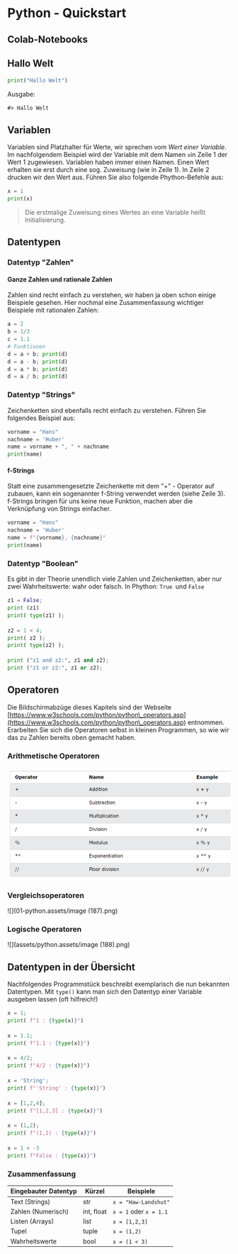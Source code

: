 # Python - Quickstart

## Colab-Notebooks

## Hallo Welt

```python
print("Hallo Welt")
```

Ausgabe:

```
#> Hallo Welt
```

## Variablen

Variablen sind Platzhalter für Werte, wir sprechen vom _Wert einer Variable_.  Im nachfolgendem Beispiel wird der Variable mit dem Namen `x`in Zeile 1 der Wert 1 zugewiesen. Variablen haben immer einen Namen. Einen Wert erhalten sie erst  durch eine sog. Zuweisung (wie in Zeile 1). In Zeile 2 drucken wir den Wert aus. Führen Sie also folgende Phython-Befehle aus:


```python
x = 1
print(x)
```

> Die erstmalige Zuweisung eines Wertes an eine Variable heißt Initialisierung.



## Datentypen

### Datentyp "Zahlen"



#### Ganze Zahlen und rationale Zahlen

Zahlen sind recht einfach zu verstehen, wir haben ja oben schon einige Beispiele gesehen. Hier nochmal eine Zusammenfassung wichtiger Beispiele mit rationalen Zahlen:&#x20;

```python
a = 2
b = 1/3
c = 1.1
# Funktionen
d = a + b; print(d)
d = a - b; print(d)
d = a * b; print(d)
d = a / b; print(d)
```



### Datentyp "Strings"

Zeichenketten sind ebenfalls recht einfach zu verstehen. Führen Sie folgendes Beispiel aus:

```python
vorname = "Hans"
nachname = 'Huber'
name = vorname + ", " + nachname
print(name)
```

#### f-Strings

Statt eine zusammengesetzte Zeichenkette mit dem "+" - Operator auf zubauen, kann ein sogenannter f-String verwendet werden (siehe Zeile 3). f-Strings bringen für uns keine neue Funktion, machen aber die Verknüpfung von Strings einfacher.

```python
vorname = "Hans"
nachname = 'Huber'
name = f"{vorname}, {nachname}"
print(name)
```



### Datentyp "Boolean"

Es gibt in der Theorie unendlich viele Zahlen und Zeichenketten, aber nur zwei Wahrheitswerte: wahr oder falsch. In Phython: `True `und `False`

```python
z1 = False;
print (z1)
print( type(z1) );

z2 = 1 < 4;
print( z2 );
print( type(z2) );

print ("z1 and z2:", z1 and z2);
print ("z1 or z2:", z1 or z2);
```

## Operatoren

Die Bildschirmabzüge dieses Kapitels sind der Webseite [https://www.w3schools.com/python/python\_operators.asp](https://www.w3schools.com/python/python\_operators.asp) entnommen. Erarbeiten Sie sich die Operatoren selbst in kleinen Programmen, so wie wir das zu Zahlen bereits oben gemacht haben.



### Arithmetische Operatoren

![bild1](assets/python.assets/bild1.png)



### Vergleichsoperatoren

![](01-python.assets/image (187).png)



### Logische Operatoren

![](assets/python.assets/image (188).png)



## Datentypen in der Übersicht

Nachfolgendes Programmstück beschreibt exemplarisch die nun bekannten Datentypen. Mit `type()` kann man sich den Datentyp einer Variable ausgeben lassen (oft hilfreich!)

```python
x = 1; 
print( f"1 : {type(x)}")

x = 1.1; 
print( f"1.1 : {type(x)}")

x = 4/2; 
print( f"4/2 : {type(x)}")

x = 'String'; 
print( f"'String' : {type(x)}")

x = [1,2,4]; 
print( f"[1,2,3] : {type(x)}")

x = (1,2);
print( f"(1,2) : {type(x)}")

x = 1 < -3
print( f"False : {type(x)}")
```



### Zusammenfassung 

| Eingebauter Datentyp | Kürzel     | Beispiele              |
| -------------------- | ---------- | ---------------------- |
| Text (Strings)       | str        | `x = "Haw-Landshut"`   |
| Zahlen (Numerisch)   | int, float | `x = 1` oder `x = 1.1` |
| Listen (Arrays)      | list       | `x = [1,2,3]`          |
| Tupel                | tuple      | `x = (1,2)`            |
| Wahrheitswerte       | bool       | `x = (1 < 3)`          |
